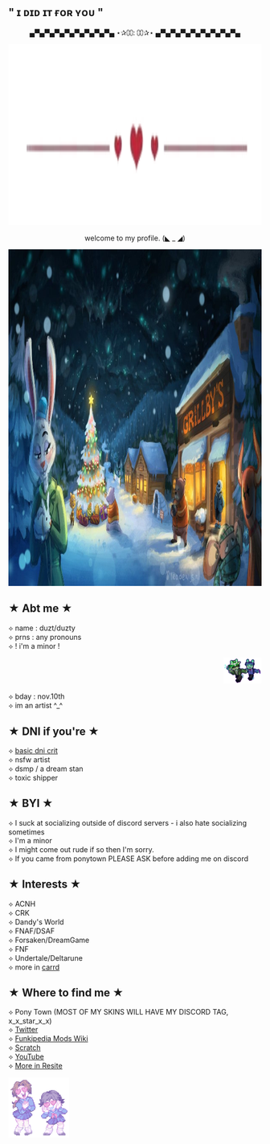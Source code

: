 ## " ɪ ᴅɪᴅ ɪᴛ ғᴏʀ ʏᴏᴜ "


<p align="center"> 
▄▀▄▀▄▀▄▀▄▀▄▀▄▀▄▀▄ ⋆✰⩇⩇: ⩇⩇✰⋆ ▄▀▄▀▄▀▄▀▄▀▄▀▄▀▄▀▄
</p>

<p align="center">
  <img width="2095" height="360" src="https://github.com/IamNotStarLOLXD/IamNotStarLOLXD/blob/main/8bad8130.png?raw=true">
</p>
<p align="center">
welcome to my profile. (◣ _ ◢)<br>  
</p>

<p align="center">
  <img width="1191" height="670" src="https://github.com/IamNotStarLOLXD/IamNotStarLOLXD/blob/main/1fc3475739f8ed497213fe40b5a056ce.jpg?raw=true">
</p>

## ★ Abt me ★

⟡ name : duzt/duzty<br>
⟡ prns : any pronouns<br>
⟡ ! i'm a minor !
<p align="right">
  <img width="75.625" height="51.5" src="https://github.com/IamNotStarLOLXD/IamNotStarLOLXD/blob/main/alie.png?raw=true">
</p>
⟡ bday : nov.10th<br>
⟡ im an artist ^_^<br>

## ★ DNI if you're ★

⟡ [basic dni crit](https://dni-criteria.carrd.co/)<br>
⟡ nsfw artist<br>
⟡ dsmp / a dream stan<br>
⟡ toxic shipper

## ★ BYI ★

⟡ I suck at socializing outside of discord servers - i also hate socializing sometimes<br>
⟡ I'm a minor<br>
⟡ I might come out rude if so then I'm sorry.<br>
⟡ If you came from ponytown PLEASE ASK before adding me on discord

## ★ Interests ★

⟡ ACNH<br>
⟡ CRK<br>
⟡ Dandy's World<br>
⟡ FNAF/DSAF<br>
⟡ Forsaken/DreamGame<br>
⟡ FNF<br>
⟡ Undertale/Deltarune<br>
⟡ more in [carrd](https://starriss.carrd.co/)

## ★ Where to find me ★

⟡ Pony Town (MOST OF MY SKINS WILL HAVE MY DISCORD TAG, x_x_star_x_x)<br>
⟡ [Twitter](https://twitter.com/DuztyStarz)<br>
⟡ [Funkipedia Mods Wiki](https://fridaynightfunking.fandom.com/wiki/User:DuztyStarz)<br>
⟡ [Scratch](https://scratch.mit.edu/users/X_X_Star_X_X/)<br>
⟡ [YouTube](https://www.youtube.com/@DuztyStarz)<br>
⟡ [More in Resite](https://resite.link/Starru)


<p align="left">
  <img width="121" height="120" src="https://github.com/IamNotStarLOLXD/IamNotStarLOLXD/blob/main/95a322b3.gif?raw=true">
</p>
